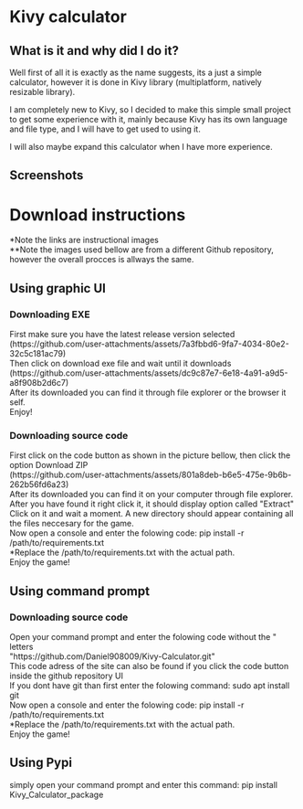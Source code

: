 # Kivy calculator
## What is it and why did I do it?
<p>Well first of all it is exactly as the name suggests, its a just a simple calculator, however it is done in Kivy library (multiplatform, natively resizable library).</p>
<p>I am completely new to Kivy, so I decided to make this simple small project to get some experience with it, mainly because Kivy has its own language and file type, and I will have to get used to using it.</p>
<p>I will also maybe expand this calculator when I have more experience.</p>

## Screenshots


<h1>Download instructions</h1>
*Note the links are instructional images <br>
**Note the images used bellow are from a different Github repository, however the overall procces is allways the same. <br>
<h2>Using graphic UI</h2>
<h3>Downloading EXE </h3>
First make sure you have the latest release version selected <br>
(https://github.com/user-attachments/assets/7a3fbbd6-9fa7-4034-80e2-32c5c181ac79) <br>
Then click on download exe file and wait until it downloads <br>
(https://github.com/user-attachments/assets/dc9c87e7-6e18-4a91-a9d5-a8f908b2d6c7) <br>
After its downloaded you can find it through file explorer or the browser it self. <br>
Enjoy!<br>
<h3>Downloading source code </h3>
First click on the code button as shown in the picture bellow, then click the option Download ZIP <br>
(https://github.com/user-attachments/assets/801a8deb-b6e5-475e-9b6b-262b56fd6a23) <br>
After its downloaded you can find it on your computer through file explorer. After you have found it right click it, it should display option called "Extract" <br>
Click on it and wait a moment. A new directory should appear containing all the files neccesary for the game.<br>
Now open a console and enter the folowing code: pip install -r /path/to/requirements.txt <br>
*Replace the /path/to/requirements.txt with the actual path. <br>
Enjoy the game! <br>
<h2>Using command prompt</h2>
<h3>Downloading source code </h3>
Open your command prompt and enter the folowing code without the " letters <br>
"https://github.com/Daniel908009/Kivy-Calculator.git" <br>
This code adress of the site can also be found if you click the code button inside the github repository UI <br>
If you dont have git than first enter the folowing command: sudo apt install git <br>
Now open a console and enter the folowing code: pip install -r /path/to/requirements.txt <br>
*Replace the /path/to/requirements.txt with the actual path. <br>
Enjoy the game! <br>
<h2>Using Pypi</h2>
simply open your command prompt and enter this command: pip install Kivy_Calculator_package <br>

